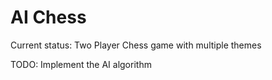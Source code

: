 # AI Chess

Current status: Two Player Chess game with multiple themes

TODO: Implement the AI algorithm
